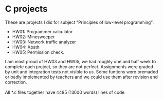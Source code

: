 # C projects

These are projects I did for subject "Principles of low-level programming".

<ul>
<li>HW01: Programmer calculator</li>
<li>HW02: Minesweeper</li>
<li>HW03: Network traffic analyzer</li>
<li>HW04: Xpath</li>
<li>HW05: Permission check.</li>
</ul>

I am most proud of HW03 and HW05, 
we had roughly one and half week to complete each project, so they are not perfect.
Assignments were graded by unit and integration tests not visible to us.
Some funtions were premaded or badly implemented by teachers and we could use them after revision and correction.
<br>
<br>
All \*.c files together have 4485 (13000 words) lines of code. 
